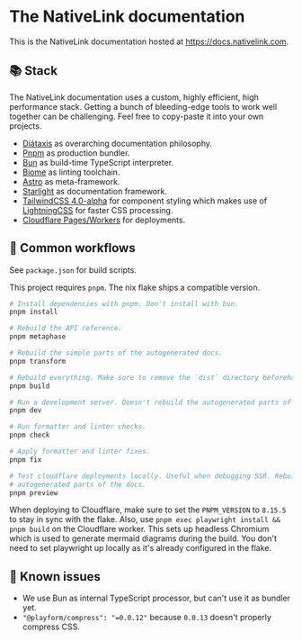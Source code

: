 # The NativeLink documentation

This is the NativeLink documentation hosted at <https://docs.nativelink.com>.

## 📚 Stack

The NativeLink documentation uses a custom, highly efficient, high performance
stack. Getting a bunch of bleeding-edge tools to work well together can be
challenging. Feel free to copy-paste it into your own projects.

- [Diátaxis](https://diataxis.fr/) as overarching documentation philosophy.
- [Pnpm](https://github.com/pnpm/pnpm) as production bundler.
- [Bun](https://github.com/oven-sh/bun) as build-time TypeScript interpreter.
- [Biome](https://biomejs.dev/) as linting toolchain.
- [Astro](https://astro.build/) as meta-framework.
- [Starlight](https://starlight.astro.build/de/) as documentation framework.
- [TailwindCSS 4.0-alpha](https://tailwindcss.com/blog/tailwindcss-v4-alpha) for
  component styling which makes use of [LightningCSS](https://lightningcss.dev/)
  for faster CSS processing.
- [Cloudflare Pages/Workers](https://pages.cloudflare.com/) for deployments.

## 🚀 Common workflows

See `package.json` for build scripts.

This project requires `pnpm`. The nix flake ships a compatible version.

```bash
# Install dependencies with pnpm. Don't install with bun.
pnpm install

# Rebuild the API reference.
pnpm metaphase

# Rebuild the simple parts of the autogenerated docs.
pnpm transform

# Rebuild everything. Make sure to remove the `dist` directory beforehand.
pnpm build

# Run a development server. Doesn't rebuild the autogenerated parts of the docs.
pnpm dev

# Run formatter and linter checks.
pnpm check

# Apply formatter and linter fixes.
pnpm fix

# Test cloudflare deployments locally. Useful when debugging SSR. Rebuilds the
# autogenerated parts of the docs.
pnpm preview
```

When deploying to Cloudflare, make sure to set the `PNPM_VERSION` to `8.15.5` to
stay in sync with the flake. Also, use `pnpm exec playwright install && pnpm
build` on the Cloudflare worker. This sets up headless Chromium which is used to
generate mermaid diagrams during the build. You don't need to set playwright up
locally as it's already configured in the flake.

## 🐛 Known issues

- We use Bun as internal TypeScript processor, but can't use it as bundler yet.
- `"@playform/compress": "=0.0.12"` because `0.0.13` doesn't properly compress
  CSS.
